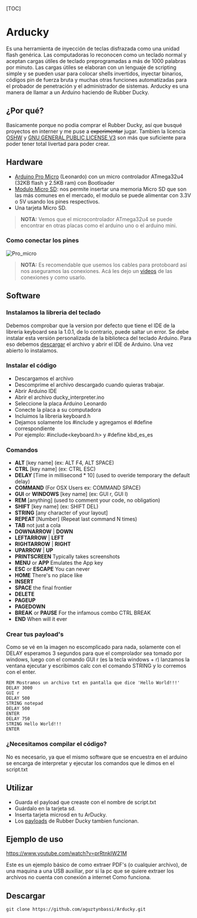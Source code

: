 [TOC]



# Arducky

Es una herramienta de inyección de teclas disfrazada como una unidad flash genérica. Las computadoras lo reconocen como un teclado normal y aceptan cargas útiles de teclado preprogramadas a más de 1000 palabras por minuto.
Las cargas útiles se elaboran con un lenguaje de scripting simple y se pueden usar para colocar shells invertidos, inyectar binarios, códigos pin de fuerza bruta y muchas otras funciones automatizadas para el probador de penetración y el administrador de sistemas.
Arducky es una manera de llamar a un Arduino haciendo de Rubber Ducky.

## ¿Por qué?

Basicamente porque no podia comprar el Rubber Ducky, así que busqué proyectos en interner y me puse a ~~experimentar~~ jugar.
Tambien la licencia [OSHW](https://www.oshwa.org/definition/spanish/) y [GNU GENERAL PUBLIC LICENSE V3](https://www.gnu.org/licenses/gpl-3.0.txt) son más que suficiente para poder tener total livertad para poder crear.

## Hardware

- [Arduino Pro Micro](http://dlnmh9ip6v2uc.cloudfront.net/datasheets/Dev/Arduino/Boards/ATMega32U4.pdf) (Leonardo) con un micro controlador ATmega32u4 (32KB flash y 2.5KB ram) con Bootloader
- [Modulo Micro SD](https://cdn-learn.adafruit.com/downloads/pdf/adafruit-micro-sd-breakout-board-card-tutorial.pdf): nos permite insertar una memoria Micro SD que son las más comunes en el mercado, el modulo se puede alimentar con 3.3V o 5V usando los pines  respectivos. 
- Una tarjeta Micro SD. 

> **NOTA:** Vemos que el microcontrolador ATmega32u4 se puede encontrar en otras placas como el arduino uno o el arduino mini. 

### Como conectar los pines

![Pro_micro](/home/agustin/Proyectos/Arducky/IMG/Pro_micro.png)

> **NOTA:** Es recomendable que usemos los cables para protoboard así nos aseguramos las conexiones. Acá les dejo un [videos](https://www.youtube.com/watch?v=ksvo1WDYQ7s) de las conexiones y como usarlo.

## Software

### Instalamos la libreria del teclado

Debemos comprobar que la version por defecto que tiene el IDE de la libreria keyboard sea la 1.0.1, de lo contrario, puede saltar un error.
Se debe instalar esta versión personalizada de la biblioteca del teclado Arduino. Para eso debemos [descargar](https://github.com/ernesto-xload/arduino_keyboardlib) el archivo y abrir el IDE de Arduino.
Una vez abierto lo instalamos.

### Instalar el código

* Descargamos el archivo
* Descomprime el archivo descargado cuando quieras trabajar.
* Abrir Arduino IDE
* Abrir el archivo ducky_interpreter.ino
* Seleccione la placa Arduino Leonardo
* Conecte la placa a su computadora
* Incluimos la libreria keyboard.h
* Dejamos solamente los #include y agregamos el #define correspondiente
* Por ejemplo: #include<keyboard.h> y #define kbd_es_es

### Comandos

* **ALT** [key name] (ex: ALT F4, ALT SPACE)
* **CTRL** [key name] (ex: CTRL ESC)
* **DELAY** [Time in millisecond * 10] (used to overide temporary the default delay)
* **COMMAND** (For OSX Users ex: COMMAND SPACE)
* **GUI** or **WINDOWS** [key name] (ex: GUI r, GUI l)
* **REM** [anything] (used to comment your code, no obligation)
* **SHIFT** [key name] (ex: SHIFT DEL)
* **STRING** [any character of your layout]
* **REPEAT** [Number] (Repeat last command N times)
* **TAB** not just a cola
* **DOWNARROW** | **DOWN**
* **LEFTARROW** | **LEFT**
* **RIGHTARROW** | **RIGHT**
* **UPARROW** | **UP**
* **PRINTSCREEN** Typically takes screenshots
* **MENU** or **APP** Emulates the App key
* **ESC** or **ESCAPE** You can never
* **HOME** There's no place like
* **INSERT**
* **SPACE** the final frontier
* **DELETE**
* **PAGEUP**
* **PAGEDOWN**
* **BREAK** or **PAUSE** For the infamous combo CTRL BREAK
* **END** When will it ever

### Crear tus payload's

Como se vé en la imagen no escomplicado para nada, solamente con el DELAY esperamos 3 segundos para que el comprolador sea tomado por windows, luego con el comando GUI r (es la tecla windows + r) lanzamos la ventana ejecutar y escribimos calc con el comando STRING y lo corremos con el enter.

```shell
REM Mostramos un archivo txt en pantalla que dice 'Hello World!!!'
DELAY 3000
GUI r
DELAY 500
STRING notepad
DELAY 500
ENTER
DELAY 750
STRING Hello World!!!
ENTER
```

### ¿Necesitamos compilar el código?

No es necesario, ya que el mismo software que se encuestra en el arduino se encarga de interpretar y ejecutar los comandos que le dimos en el script.txt

## Utilizar

* Guarda el payload que creaste con el nombre de script.txt
* Guárdalo en la tarjeta sd.
* Inserta tarjeta microsd en tu ArDucky.
* Los [payloads](https://github.com/hak5/usbrubberducky-payloads.git) de Rubber Ducky tambien funcionan.

## Ejemplo de uso

https://www.youtube.com/watch?v=prRtnkIW21M

Este es un ejemplo básico de como extraer PDF's (o cualquier archivo), de una maquina a una USB auxiliar, por si la pc que se quiere extraer los archivos no cuenta con conexión a internet Como funciona.

## Descargar

```shell
git clone https://github.com/aguztynbassi/Arducky.git
```